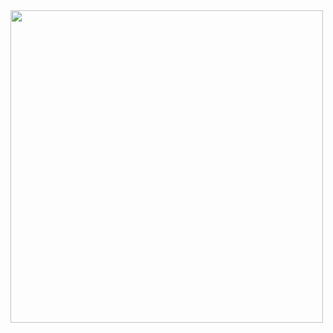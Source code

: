 <a href="https://github.com/victorabarros?tab=repositories">
  <img width="500px" src="https://github-readme-stats.anuraghazra1.vercel.app/api/top-langs/?username=gazibarad&count_private=true&layout=compact&hide=makefile,shell&hide_title=true&hide_border=true" />
</a>
